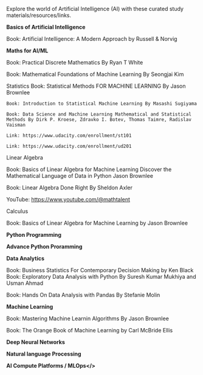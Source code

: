 Explore the world of Artificial Intelligence (AI) with these curated study materials/resources/links. 

<b>Basics of Artificial Intelligence</b>

   Book: Artificial Intelligence: A Modern Approach by Russell & Norvig

<b>Maths for AI/ML</b>

  Book: Practical Discrete Mathematics By Ryan T White

  Book: Mathematical Foundations of Machine Learning By Seongjai Kim

  Statistics 
    Book: Statistical Methods FOR MACHINE LEARNING By Jason Brownlee
    
    Book: Introduction to Statistical Machine Learning By Masashi Sugiyama

    Book: Data Science and Machine Learning Mathematical and Statistical Methods By Dirk P. Kroese, Zdravko I. Botev, Thomas Taimre, Radislav Vaisman
  
    Link: https://www.udacity.com/enrollment/st101  
  
    Link: https://www.udacity.com/enrollment/ud201

  Linear Algebra 

  Book: Basics of Linear Algebra for Machine Learning Discover the Mathematical Language of Data in Python Jason Brownlee

  Book: Linear Algebra Done Right By Sheldon Axler

  YouTube: https://www.youtube.com/@mathtalent
  
  Calculus

  Book: Basics of Linear Algebra for Machine Learning by Jason Brownlee

<b>Python Programming</b>

<b>Advance Python Proramming</b>

<b>Data Analytics</b>

  Book: Business Statistics For Contemporary Decision Making by Ken Black
  Book: Exploratory Data Analysis with Python By Suresh Kumar Mukhiya and Usman Ahmad

  Book: Hands On Data Analysis with Pandas By Stefanie Molin

<b>Machine Learning</b>

Book: Mastering Machine Learnin Algorithms By Jason Brownlee

Book: The Orange Book of Machine Learning by Carl McBride Ellis

<b>Deep Neural Networks</b>

<b>Natural language Processing</b>

<b>AI Compute Platforms / MLOps</></b>



